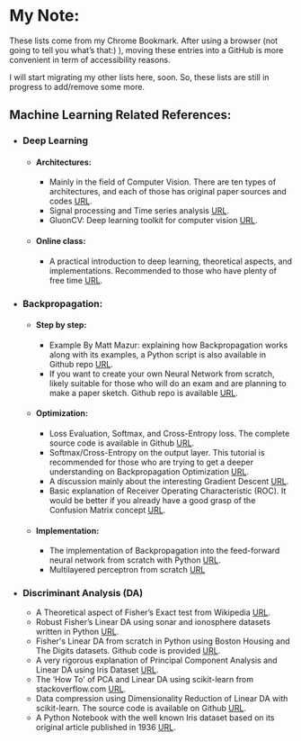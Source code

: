 
# My Note:
These lists come from my Chrome Bookmark. After using a browser (not going to tell you what’s that:) ), moving these entries into a GitHub is more convenient in term of accessibility reasons.

I will start migrating my other lists here, soon. So, these lists are still in progress to add/remove some more.

## Machine Learning Related References:
- ### Deep Learning
    * #### Architectures:
        - Mainly in the field of Computer Vision. There are ten types of architectures, and each of those has original paper sources and codes  [URL](https://www.analyticsvidhya.com/blog/2017/08/10-advanced-deep-learning-architectures-data-scientists "URL").
        - Signal processing and Time series analysis [URL](https://medium.com/alexrachnog/deep-learning-the-final-frontier-for-signal-processing-and-time-series-analysis-734307167ad6 "URL").
        - GluonCV: Deep learning toolkit for computer vision [URL](https://medium.com/apache-mxnet/gluoncv-deep-learning-toolkit-for-computer-vision-9218a907e8da "URL").
    * #### Online class:
        - A practical introduction to deep learning, theoretical aspects, and implementations. Recommended to those who have plenty of free time [URL](https://courses.d2l.ai/berkeley-stat-157/syllabus.html "URL").
* ### Backpropagation:
    * #### Step by step:
        - Example By Matt Mazur: explaining how Backpropagation works along with its examples, a Python script is also available in Github repo [URL](https://mattmazur.com/2015/03/17/a-step-by-step-backpropagation-example/ "URL").
        - If you want to create your own Neural Network from scratch, likely suitable for those who will do an exam and are planning to make a paper sketch. Github repo is available [URL](https://medium.com/14prakash/back-propagation-is-very-simple-who-made-it-complicated-97b794c97e5c "URL").
    * #### Optimization:
        - Loss Evaluation, Softmax, and Cross-Entropy loss. The complete source code is available in Github [URL](https://deepnotes.io/softmax-crossentropy "URL").
        - Softmax/Cross-Entropy on the output layer. This tutorial is recommended for those who are trying to get a deeper understanding on Backpropagation Optimization [URL](https://stats.stackexchange.com/questions/235528/backpropagation-with-softmax-cross-entropy "URL").
        - A discussion mainly about the interesting Gradient Descent [URL](http://mccormickml.com/2014/03/04/gradient-descent-derivation/ "URL").
        - Basic explanation of Receiver Operating Characteristic (ROC). It would be better if you already have a good grasp of the Confusion Matrix concept [URL](https://medium.com/greyatom/lets-learn-about-auc-roc-curve-4a94b4d88152 "URL").
    * #### Implementation:
        - The implementation of Backpropagation into the feed-forward neural network from scratch with Python [URL](https://machinelearningmastery.com/implement-backpropagation-algorithm-scratch-python/ "URL").
        - Multilayered perceptron from scratch [URL](https://gluon.mxnet.io/chapter03_deep-neural-networks/mlp-scratch.html "URL")
* ### Discriminant Analysis (DA)
    * A Theoretical aspect of Fisher’s Exact test from Wikipedia [URL](https://en.wikipedia.org/wiki/Fisher%27s_exact_test "URL").
    * Robust Fisher’s Linear DA using sonar and ionosphere datasets written in Python [URL](https://github.com/liuchen11/RobustFisherLDA "URL").
    * Fisher's Linear DA from scratch in Python using Boston Housing and The Digits datasets. Github code is provided [URL](http://goelhardik.github.io/2016/10/04/fishers-lda/ "URL").
    * A very rigorous explanation of Principal Component Analysis and Linear DA using Iris Dataset [URL](http://sebastianraschka.com/Articles/2014_python_lda.html "URL").
    * The ‘How To' of PCA and Linear DA using scikit-learn from stackoverflow.com [URL](https://stackoverflow.com/questions/31107945/how-to-perform-prediction-with-lda-linear-discriminant-in-scikit-learn "URL").
    * Data compression using Dimensionality Reduction of Linear DA with scikit-learn. The source code is available on Github [URL](https://www.bogotobogo.com/python/scikit-learn/scikit_machine_learning_Data_Compresssion_via_Dimensionality_Reduction_2_Linear_Discriminant_Analysis.php "URL").
    * A Python Notebook with the well known Iris dataset based on its original  article published in 1936 [URL](https://github.com/danilobellini/scientific-literature "URL").
